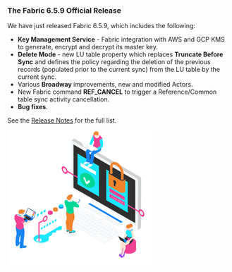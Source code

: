 ### The Fabric 6.5.9 Official Release

We have just released Fabric 6.5.9, which includes the following:

* **Key Management Service** - Fabric integration with AWS and GCP KMS to generate, encrypt and decrypt its master key.
* **Delete Mode** - new LU table property which replaces **Truncate Before Sync** and defines the policy regarding the deletion of the previous records (populated prior to the current sync) from the LU table by the current sync. 
* Various **Broadway** improvements, new and modified Actors.
* New Fabric command **REF_CANCEL** to trigger a Reference/Common table sync activity cancellation.
* **Bug fixes**.

See the [Release Notes]() for the full list.

<img src="images/img14.png" alt="image" style="zoom: 80%;" />
